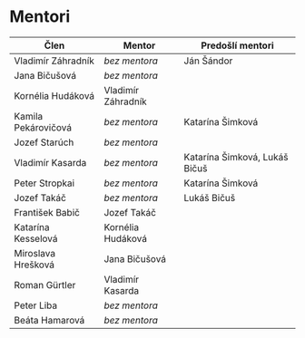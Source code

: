 # Mentori

| Člen                | Mentor                               | Predošlí mentori                     |
|---------------------|--------------------------------------|--------------------------------------|
| Vladimír Záhradník  | *bez mentora*                        | Ján Šándor                           |
| Jana Bičušová       | *bez mentora*                        |                                      |
| Kornélia Hudáková   | Vladimír Záhradník                   |                                      |
| Kamila Pekárovičová | *bez mentora*                        | Katarína Šimková                     |
| Jozef Starúch       | *bez mentora*                        |                                      |
| Vladimír Kasarda    | *bez mentora*                        | Katarína Šimková, Lukáš Bičuš        |
| Peter Stropkai      | *bez mentora*                        | Katarína Šimková                     |
| Jozef Takáč         | *bez mentora*                        | Lukáš Bičuš                          |
| František Babič     | Jozef Takáč                          |                                      |
| Katarína Kesselová  | Kornélia Hudáková                    |                                      |
| Miroslava Hrešková  | Jana Bičušová                        |                                      |
| Roman Gürtler       | Vladimír Kasarda                     |                                      |
| Peter Liba          | *bez mentora*                        |                                      |
| Beáta Hamarová      | *bez mentora*                        |                                      |

